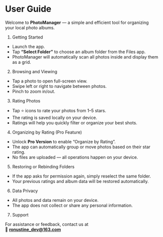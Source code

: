 # User Guide

Welcome to **PhotoManager** — a simple and efficient tool for organizing your local photo albums.



1. Getting Started

- Launch the app.  
- Tap **“Select Folder”** to choose an album folder from the Files app.  
- PhotoManager will automatically scan all photos inside and display them as a grid.



2. Browsing and Viewing

- Tap a photo to open full-screen view.  
- Swipe left or right to navigate between photos.  
- Pinch to zoom in/out.



3. Rating Photos

- Tap ⭐ icons to rate your photos from 1–5 stars.  
- The rating is saved locally on your device.  
- Ratings will help you quickly filter or organize your best shots.



4. Organizing by Rating (Pro Feature)

- Unlock **Pro Version** to enable “Organize by Rating”.  
- The app can automatically group or move photos based on their star rating.  
- No files are uploaded — all operations happen on your device.



5. Restoring or Rebinding Folders

- If the app asks for permission again, simply reselect the same folder.  
- Your previous ratings and album data will be restored automatically.



6. Data Privacy

- All photos and data remain on your device.  
- The app does not collect or share any personal information.



7. Support

For assistance or feedback, contact us at  
📧 **ronustine_dev@163.com**
